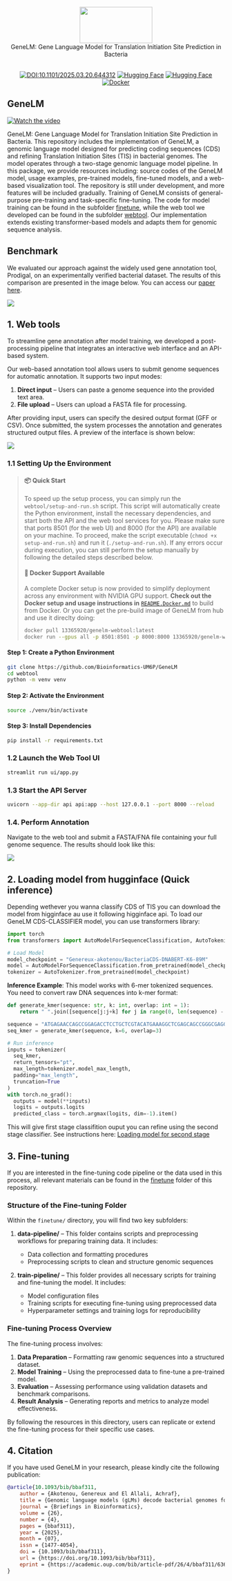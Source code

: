 <div align="center" style="">
  <br>
  <img src="./webtool/ui/static/banner/banner-6.png"/ style="height: 6em; width: 12em">
  <br>
  <!-- <h1>GeneLM</h1> -->
  GeneLM: Gene Language Model for Translation Initiation Site Prediction in Bacteria
  <br>
  <br>

  [![DOI:10.1101/2025.03.20.644312](https://zenodo.org/badge/DOI/10.1093/bib/bbaf311.svg)](https://doi.org/10.1093/bib/bbaf311)
  [![Hugging Face](https://img.shields.io/badge/Hugging_Face-CDS--Model-orange?style=flat&logo=HuggingFace&logoColor=)](https://huggingface.co/Genereux-akotenou/BacteriaCDS-DNABERT-K6-89M)
  [![Hugging Face](https://img.shields.io/badge/Hugging_Face-TIS--Model-orange?style=flat&logo=HuggingFace&logoColor=)](https://huggingface.co/Genereux-akotenou/BacteriaTIS-DNABERT-K6-89M)
  [![Docker](https://img.shields.io/badge/Docker-Supported-orange?style=flat&logo=Docker&logoColor=white)](https://hub.docker.com/r/13365920/genelm-webtool)
</div>

## GeneLM

<!-- [![Watch the video](./webtool/ui/static/cta.png)](./webtool/ui/static/demo-gene-prediction-prokaryotes.mp4) -->
<a href="https://genereux-akotenou.github.io/assets/images/demo-gene-prediction-prokaryotes.mp4" target="_blank">
  <img src="./webtool/ui/static/cta.png" alt="Watch the video" />
</a>

GeneLM: Gene Language Model for Translation Initiation Site Prediction in Bacteria. This repository includes the implementation of GeneLM, a genomic language model designed for predicting coding sequences (CDS) and refining Translation Initiation Sites (TIS) in bacterial genomes. The model operates through a two-stage genomic language model pipeline. In this package, we provide resources including: source codes of the GeneLM model, usage examples, pre-trained models, fine-tuned models, and a web-based visualization tool. The repository is still under development, and more features will be included gradually. Training of GeneLM consists of general-purpose pre-training and task-specific fine-tuning. The code for model training can be found in the subfolder [finetune](./finetune/), while the web tool we developed can be found in the subfolder [webtool](./webtool/). Our implementation extends existing transformer-based models and adapts them for genomic sequence analysis.

## Benchmark

We evaluated our approach against the widely used gene annotation tool, Prodigal, on an experimentally verified bacterial dataset. The results of this comparison are presented in the image below. You can access our [paper here](https://doi.org/10.1093/bib/bbaf311). 

<img src="./webtool/ui/static/benchmark_table2.png"/>

## 1. Web tools

To streamline gene annotation after model training, we developed a post-processing pipeline that integrates an interactive web interface and an API-based system.

Our web-based annotation tool allows users to submit genome sequences for automatic annotation. It supports two input modes: 
1. **Direct input** – Users can paste a genome sequence into the provided text area.
2. **File upload** – Users can upload a FASTA file for processing.

After providing input, users can specify the desired output format (GFF or CSV). Once submitted, the system processes the annotation and generates structured output files. A preview of the interface is shown below:

<img src="./webtool/ui/static/web_tool_merged.png"/>

### 1.1 Setting Up the Environment


> #### 📦 **Quick Start**
> To speed up the setup process, you can simply run the `webtool/setup-and-run.sh` script. This script will automatically create the Python environment, install the necessary dependencies, and start both the API and the web tool services for you. Please make sure that ports 8501 (for the web UI) and 8000 (for the API) are available on your machine. To proceed, make the script executable (`chmod +x setup-and-run.sh`) and run it (`./setup-and-run.sh`). If any errors occur during execution, you can still perform the setup manually by following the detailed steps described below.
>
> #### 🐳 **Docker Support Available**
> A complete Docker setup is now provided to simplify deployment across any environment with NVIDIA GPU support.
>  **Check out the Docker setup and usage instructions in** [`README.Docker.md`](./webtool/README.Docker.md) to build from Docker. Or you can get the pre-build image of GeneLM from hub and use it direclty doing:
> ```bash
> docker pull 13365920/genelm-webtool:latest
> docker run --gpus all -p 8501:8501 -p 8000:8000 13365920/genelm-webtool:latest
> ```

#### Step 1: Create a Python Environment
```sh
git clone https://github.com/Bioinformatics-UM6P/GeneLM
cd webtool
python -m venv venv
```

#### Step 2: Activate the Environment
```sh
source ./venv/bin/activate
```

#### Step 3: Install Dependencies
```sh
pip install -r requirements.txt
```

### 1.2 Launch the Web Tool UI
```sh
streamlit run ui/app.py
```

### 1.3 Start the API Server
```sh
uvicorn --app-dir api api:app --host 127.0.0.1 --port 8000 --reload
```

### 1.4. Perform Annotation
Navigate to the web tool and submit a FASTA/FNA file containing your full genome sequence. The results should look like this: 

<img src="./webtool/ui/static/web_tool_2b.png"/>


## 2. Loading model from hugginface (Quick inference)
Depending wethever you wanna classify CDS of TIS you can download the model from higginface au use it following higginface api. To load our GeneLM CDS-CLASSIFIER model, you can use transformers library: 

```python
import torch
from transformers import AutoModelForSequenceClassification, AutoTokenizer

# Load Model
model_checkpoint = "Genereux-akotenou/BacteriaCDS-DNABERT-K6-89M"
model = AutoModelForSequenceClassification.from_pretrained(model_checkpoint)
tokenizer = AutoTokenizer.from_pretrained(model_checkpoint)
```
**Inference Example**: This model works with 6-mer tokenized sequences. You need to convert raw DNA sequences into k-mer format:

```python
def generate_kmer(sequence: str, k: int, overlap: int = 1):
    return " ".join([sequence[j:j+k] for j in range(0, len(sequence) - k + 1, overlap)])

sequence = "ATGAGAACCAGCCGGAGACCTCCTGCTCGTACATGAAAGGCTCGAGCAGCCGGGCGAGGGCGGTAG" 
seq_kmer = generate_kmer(sequence, k=6, overlap=3)

# Run inference
inputs = tokenizer(
  seq_kmer,
  return_tensors="pt",
  max_length=tokenizer.model_max_length,
  padding="max_length",
  truncation=True
)
with torch.no_grad():
  outputs = model(**inputs)
  logits = outputs.logits
  predicted_class = torch.argmax(logits, dim=-1).item()
```

This will give first stage classifition ouput you can refine using the second stage classifier. See instructions here: [Loading model for second stage](https://huggingface.co/Genereux-akotenou/BacteriaTIS-DNABERT-K6-89M)


## 3. Fine-tuning
If you are interested in the fine-tuning code pipeline or the data used in this process, all relevant materials can be found in the [finetune](./finetune/) folder of this repository.

### Structure of the Fine-tuning Folder
Within the `finetune/` directory, you will find two key subfolders:

1. **data-pipeline/** – This folder contains scripts and preprocessing workflows for preparing training data. It includes:
   - Data collection and formatting procedures
   - Preprocessing scripts to clean and structure genomic sequences

2. **train-pipeline/** – This folder provides all necessary scripts for training and fine-tuning the model. It includes:
   - Model configuration files
   - Training scripts for executing fine-tuning using preprocessed data
   - Hyperparameter settings and training logs for reproducibility

### Fine-tuning Process Overview
The fine-tuning process involves:
1. **Data Preparation** – Formatting raw genomic sequences into a structured dataset.
2. **Model Training** – Using the preprocessed data to fine-tune a pre-trained model.
3. **Evaluation** – Assessing performance using validation datasets and benchmark comparisons.
4. **Result Analysis** – Generating reports and metrics to analyze model effectiveness.

By following the resources in this directory, users can replicate or extend the fine-tuning process for their specific use cases.

## 4. Citation
If you have used GeneLM in your research, please kindly cite the following publication:
```bib
@article{10.1093/bib/bbaf311,
    author = {Akotenou, Genereux and El Allali, Achraf},
    title = {Genomic language models (gLMs) decode bacterial genomes for improved gene prediction and translation initiation site identification},
    journal = {Briefings in Bioinformatics},
    volume = {26},
    number = {4},
    pages = {bbaf311},
    year = {2025},
    month = {07},
    issn = {1477-4054},
    doi = {10.1093/bib/bbaf311},
    url = {https://doi.org/10.1093/bib/bbaf311},
    eprint = {https://academic.oup.com/bib/article-pdf/26/4/bbaf311/63649237/bbaf311.pdf},
}
```
<!-- @article {Akotenou2025.03.20.644312,
	author = {Akotenou, Genereux and El Allali, Achraf},
	title = {GENOMIC LANGUAGE MODELS (GLMS) DECODE BACTERIAL GENOMES FOR IMPROVED GENE PREDICTION AND TRANSLATION INITIATION SITE IDENTIFICATION},
	elocation-id = {2025.03.20.644312},
	year = {2025},
	doi = {10.1101/2025.03.20.644312},
	publisher = {Cold Spring Harbor Laboratory},
	URL = {https://www.biorxiv.org/content/early/2025/03/22/2025.03.20.644312},
	eprint = {https://www.biorxiv.org/content/early/2025/03/22/2025.03.20.644312.full.pdf},
	journal = {bioRxiv}
} -->